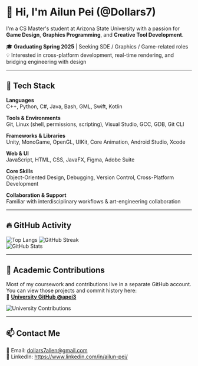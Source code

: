 # 👋 Hi, I'm Ailun Pei (@Dollars7)

I'm a CS Master's student at Arizona State University with a passion for **Game Design**, **Graphics Programming**, and **Creative Tool Development**.

🎓 **Graduating Spring 2025** | Seeking SDE / Graphics / Game-related roles  
💡 Interested in cross-platform development, real-time rendering, and bridging engineering with design

---

## 🧰 Tech Stack

**Languages**  
C++, Python, C#, Java, Bash, GML, Swift, Kotlin

**Tools & Environments**  
Git, Linux (shell, permissions, scripting), Visual Studio, GCC, GDB, Git CLI

**Frameworks & Libraries**  
Unity, MonoGame, OpenGL, UIKit, Core Animation, Android Studio, Xcode

**Web & UI**  
JavaScript, HTML, CSS, JavaFX, Figma, Adobe Suite

**Core Skills**  
Object-Oriented Design, Debugging, Version Control, Cross-Platform Development

**Collaboration & Support**  
Familiar with interdisciplinary workflows & art-engineering collaboration

---

## 🔥 GitHub Activity

![Top Langs](https://github-readme-stats.vercel.app/api/top-langs/?username=Dollars7&layout=compact&theme=default)
![GitHub Streak](https://streak-stats.demolab.com?user=Dollars7&theme=default)  
![GitHub Stats](https://github-readme-stats.vercel.app/api?username=Dollars7&show_icons=true&hide_rank=true&theme=default)  

---

## 🧪 Academic Contributions

Most of my coursework and contributions live in a separate GitHub account.  
You can view those projects and commit history here:  
🔗 **[University GitHub @apei3](https://github.com/apei3)**

![University Contributions](https://ghchart.rshah.org/apei3)

---

## 📫 Contact Me

📧 Email: dollars7allen@gmail.com  
🔗 LinkedIn: https://www.linkedin.com/in/ailun-pei/

